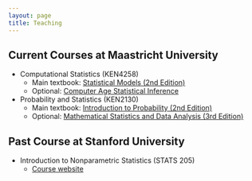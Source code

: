 ```yaml
---
layout: page
title: Teaching
---
```


## Current Courses at Maastricht University

* Computational Statistics (KEN4258)
  * Main textbook: [Statistical Models (2nd Edition)](https://doi.org/10.1017/CBO9780511815867)
  * Optional: [Computer Age Statistical Inference](https://web.stanford.edu/~hastie/CASI/)
* Probability and Statistics (KEN2130)
  * Main textbook: [Introduction to Probability (2nd Edition)](https://drive.google.com/file/d/1VmkAAGOYCTORq1wxSQqy255qLJjTNvBI/view)
  * Optional: [Mathematical Statistics and Data Analysis (3rd Edition)](https://www.studystore.nl/p/9780495118688/)

## Past Course at Stanford University

* Introduction to Nonparametric Statistics (STATS 205)
  * [Course website](https://christofseiler.github.io/stats205/)
